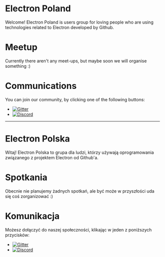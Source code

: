 # Electron Poland

Welcome! Electron Poland is users group for loving people who are using technologies related to Electron developed by Github.

# Meetup

Currently there aren't any meet-ups, but maybe soon we will organise something :)

# Communications

You can join our community, by clicking one of the following buttons:

- [![Gitter](https://img.shields.io/gitter/room/nwjs/nw.js.svg)](https://gitter.im/electron-poland/Lobby) 
- [![Discord](https://user-images.githubusercontent.com/7288322/34471967-1df7808a-efbb-11e7-9088-ed0b04151291.png)](https://discord.gg/6QPK9MN)

----------------------------------------------------------------------------------------------------------------------------------------

# Electron Polska

Witaj! Electron Polska to grupa dla ludzi, którzy używają oprogramowania związanego z projektem Electron od Github'a.

# Spotkania

Obecnie nie planujemy żadnych spotkań, ale być może w przyszłości uda się coś zorganizować :)

# Komunikacja

Możesz dołączyć do naszej społeczności, klikając w jeden z poniższych przycisków:

- [![Gitter](https://img.shields.io/gitter/room/nwjs/nw.js.svg)](https://gitter.im/electron-poland/Lobby) 
- [![Discord](https://user-images.githubusercontent.com/7288322/34471967-1df7808a-efbb-11e7-9088-ed0b04151291.png)](https://discord.gg/6QPK9MN)

